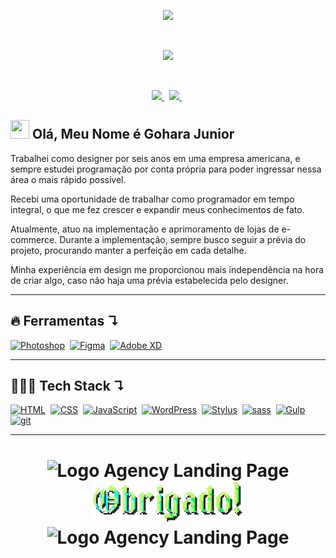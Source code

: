 <!-- Gif Logo -->
<p align="center">
  <a href="">
    <img src="https://user-images.githubusercontent.com/57417305/87222610-74eeec00-c34b-11ea-9803-00736d9ac97a.gif">
  </a>
</p>
  &nbsp;
<!-- Gif Traço -->
<p align="center">
    <img src="https://user-images.githubusercontent.com/57417305/81239377-13bd3c00-8fdb-11ea-9567-30a27becb1bf.gif">
</p>

  &nbsp;
<p align="center">
  <!-- Badge - LinkedIn -->
  <a href="https://www.linkedin.com/in/goharajunior/">
    <img src="https://img.shields.io/badge/Gohara-0A66C2?logo=linkedin&logoColor=fff&style=flat&link=https://www.linkedin.com/in/goharajunior/">
  </a>
  &nbsp;
  <!-- Badge - Twitter -->
  <a href="https://twitter.com/goharadev">
    <img src="https://img.shields.io/badge/Twitter-1DA1F2?logo=twitter&logoColor=fff&style=flat&link=https://twitter.com/goharadev">
  </a>
   &nbsp;
</p>

<!-- Apresentação -->
## <img src="./icons-readme/hello.gif" width="30px" height="30px"> Olá, Meu Nome é Gohara Junior

<p>Trabalhei como designer por seis anos em uma empresa americana, e sempre estudei programação por conta própria para poder ingressar nessa área o mais rápido possível.</p>

<p>Recebi uma oportunidade de trabalhar como programador em tempo integral, o que me fez crescer e expandir meus conhecimentos de fato.</p>

<p>Atualmente, atuo na implementação e aprimoramento de lojas de e-commerce. Durante a implementação, sempre busco seguir a prévia do projeto, procurando manter a perfeição em cada detalhe.</p>

<p>Minha experiência em design me proporcionou mais independência na hora de criar algo, caso não haja uma prévia estabelecida pelo designer.</p>

<p></p>

---

## 🔥 <strong>Ferramentas ↴</strong>
<a href="#"><img alt="Photoshop" src="https://img.shields.io/badge/Adobe%20Photoshop-31A8FF?logo=adobephotoshop&logoColor=fff&style=flat"></a>&nbsp;
<a href="#"><img alt="Figma" src="https://img.shields.io/badge/Figma-F24E1E?logo=figma&logoColor=fff&style=flat"></a>&nbsp;
<a href="#"><img alt="Adobe XD" src="https://img.shields.io/badge/Adobe%20XD-FF61F6?logo=adobexd&logoColor=fff&style=flat"></a>&nbsp;

---
## 👨🏼‍💻 <strong>Tech Stack ↴</strong>

<p align="left">
  <a href="#"><img alt="HTML" src="https://img.shields.io/badge/HTML5-E34F26?logo=html5&logoColor=fff&style=flat"></a>&nbsp;
  <a href="#"><img alt="CSS" src="https://img.shields.io/badge/CSS3-1572B6?logo=css3&logoColor=fff&style=flat"></a>&nbsp;
  <a href="#"><img alt="JavaScript" src="https://img.shields.io/badge/JavaScript-F7DF1E.svg?logo=javascript&logoColor=black"></a>&nbsp;
  <a href="#"><img alt="WordPress" src="https://img.shields.io/badge/WordPress-21759B?logo=wordpress&logoColor=fff&style=flat"></a>&nbsp; 
  <a href="#"><img alt="Stylus" src="https://img.shields.io/badge/Stylus-333?logo=stylus&logoColor=fff&style=flat"></a>&nbsp;
  <a href="#"><img alt="sass" src="https://img.shields.io/badge/Sass-hotpink.svg?logo=SASS&logoColor=white"></a>&nbsp;
  <a href="#"><img alt="Gulp" src="https://img.shields.io/badge/gulp-CF4647?logo=gulp&logoColor=fff&style=flat"></a>&nbsp;
  <!-- <a href="#"><img alt="React" src="https://img.shields.io/badge/React-20232a.svg?logo=react&logoColor=%2361DAFB"></a>&nbsp; -->
  <a href="#"><img alt="git" src="https://img.shields.io/badge/Git-F05033.svg?logo=git&logoColor=white"></a>&nbsp;
</p>

---

<h1 align="center">
    <img width="200px" alt="Logo Agency Landing Page" src="https://user-images.githubusercontent.com/57417305/89026559-5010e780-d2ff-11ea-93e5-9731085ab2b1.gif" />
    <img alt="Logo Agency Landing Page" src="./icons-readme/thanks.png" />
    <img width="200px" alt="Logo Agency Landing Page" src="https://user-images.githubusercontent.com/57417305/89027087-42a82d00-d300-11ea-8396-9c567ef2266a.gif" />
</h1>
